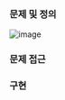 ### 문제 및 정의
![image](https://user-images.githubusercontent.com/56579239/191780222-c14a473f-579c-42aa-8ce9-7e7080f14f4b.png)

### 문제 접근


### 구현
``` cpp
```